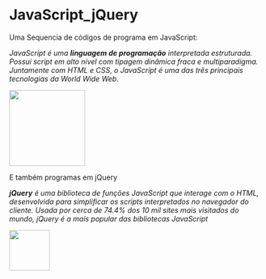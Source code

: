 # JavaScript_jQuery
 
Uma Sequencia de códigos de programa em JavaScript:

<p>
    <i>
        JavaScript é uma <strong>linguagem de programação</strong> interpretada estruturada.
        Possui script em alto nível com tipagem dinâmica fraca e multiparadigma. Juntamente com HTML e CSS, o JavaScript é uma das três principais tecnologias da World Wide Web.
    </i>
</p>

<img src="https://upload.wikimedia.org/wikipedia/commons/d/dc/Javascript-shield.png" height="150">

E também programas em jQuery

<p><i><strong>jQuery</strong> é uma biblioteca de funções JavaScript que interage com o HTML, desenvolvida para simplificar os scripts interpretados no navegador do cliente. Usada por cerca de 74.4% dos 10 mil sites mais visitados do mundo, jQuery é a mais popular das bibliotecas JavaScript</i></p>

<img src="https://logodownload.org/wp-content/uploads/2017/10/jquery-logo.png" height="80">

